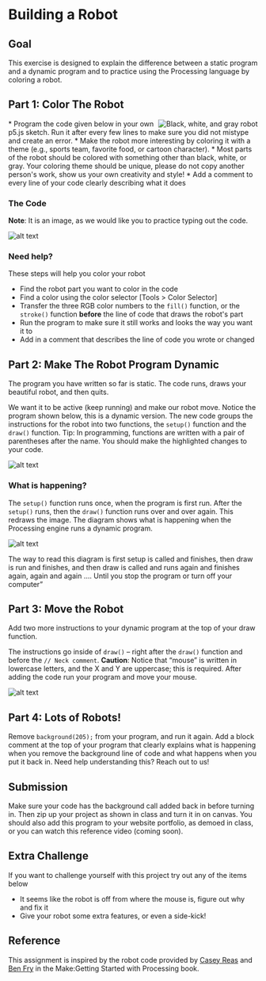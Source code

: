 # Building a Robot
## Goal 
This exercise is designed to explain the difference between a static program and a dynamic program and to practice using the Processing language by coloring a robot. 
## Part 1: Color The Robot
<img align="right" src="https://github.com/susanev/2016_Winter_UWHCDE_p5/blob/master/lessons/week1/exercises/images/robot.png" alt="Black, white, and gray robot">
* Program the code given below in your own p5.js sketch. Run it after every few lines to make sure you did not mistype and create an error. 
* Make the robot more interesting by coloring it with a theme (e.g., sports team, favorite food, or cartoon character).
* Most parts of the robot should be colored with something other than black, white, or gray. Your coloring theme should be unique, please do not copy another person's work, show us your own creativity and style!
* Add a comment to every line of your code clearly describing what it does

### The Code
__Note__: It is an image, as we would like you to practice typing out the code.

![alt text][static]

### Need help?
These steps will help you color your robot
* Find the robot part you want to color in the code
* Find a color using the color selector [Tools > Color Selector]
* Transfer the three RGB color numbers to the `fill()` function, or the `stroke()` function __before__ the line of code that draws the robot's part
* Run the program to make sure it still works and looks the way you want it to
* Add in a comment that describes the line of code you wrote or changed

## Part 2: Make The Robot Program Dynamic
The program you have written so far is static. The code runs, draws your beautiful robot, and then quits. 

We want it to be active (keep running) and make our robot move. Notice the program shown below, this is a dynamic version. The new code groups the instructions for the robot into two functions, the `setup()` function and the `draw()` function. Tip: In programming, functions are written with a pair of parentheses after the name. You should make the highlighted changes to your code. 

![alt text][dynamic]

### What is happening?
The `setup()` function runs once, when the program is first run. After the `setup()` runs, then the `draw()` function runs over and over again. This redraws the image. The diagram shows what is happening when the Processing engine runs a dynamic program.

![alt text][diagram]

The way to read this diagram is first setup is called and finishes, then draw is run and finishes, and then draw is called and runs again and finishes again, again and again …. Until you stop the program or turn off your computer”

## Part 3: Move the Robot
Add two more instructions to your dynamic program at the top of your draw function.

The instructions go inside of `draw()` – right after the `draw()` function and before the `// Neck comment`. __Caution__: Notice that “mouse” is written in lowercase letters, and the X and Y are uppercase; this is required. After adding the code run your program and move your mouse.

![alt text][part 3 code]

## Part 4: Lots of Robots!
Remove `background(205);` from your program, and run it again. Add a block comment at the top of your program that clearly explains what is happening when you remove the background line of code and what happens when you put it back in. Need help understanding this? Reach out to us!

## Submission
Make sure your code has the background call added back in before turning in. Then zip up your project as shown in class and turn it in on canvas. You should also add this program to your website portfolio, as demoed in class, or you can watch this reference video (coming soon).

## Extra Challenge
If you want to challenge yourself with this project try out any of the items below
* It seems like the robot is off from where the mouse is, figure out why and fix it
* Give your robot some extra features, or even a side-kick!

## Reference
This assignment is inspired by the robot code provided by [Casey Reas](http://reas.com/) and [Ben Fry](http://benfry.com/) in the Make:Getting Started with Processing book.

[static]: https://github.com/susanev/2016_Winter_UWHCDE_p5/blob/master/lessons/week1/exercises/images/code_not_dynamic.png "Code that is not dynamic"

[dynamic]: https://github.com/susanev/2016_Winter_UWHCDE_p5/blob/master/lessons/week1/exercises/images/code_dynamic.png "Code that is dynamic"

[diagram]: https://github.com/susanev/2016_Winter_UWHCDE_p5/blob/master/lessons/week1/exercises/images/diagram.png "diagram showing how setup and draw flow"

[part 3 code]: https://github.com/susanev/2016_Winter_UWHCDE_p5/blob/lessons/week1/exercises/images/part3_code.png "Additional lines of code to add"


